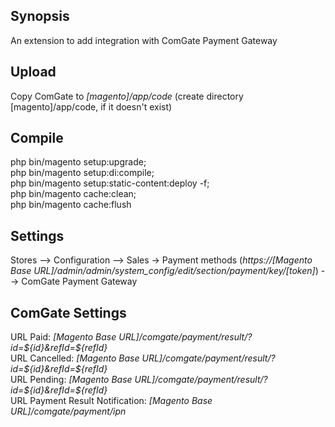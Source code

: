 ## Synopsis
An extension to add integration with ComGate Payment Gateway

## Upload
Copy ComGate to *[magento]/app/code* (create directory [magento]/app/code, if it doesn't exist)

## Compile
php bin/magento setup:upgrade;  
php bin/magento setup:di:compile;  
php bin/magento setup:static-content:deploy -f;  
php bin/magento cache:clean;  
php bin/magento cache:flush  

## Settings
Stores --> Configuration --> Sales -> Payment methods (*https://[Magento Base URL]/admin/admin/system_config/edit/section/payment/key/[token]*) --> ComGate Payment Gateway

## ComGate Settings
URL Paid: *[Magento Base URL]/comgate/payment/result/?id=${id}&refId=${refId}*  
URL Cancelled: *[Magento Base URL]/comgate/payment/result/?id=${id}&refId=${refId}*  
URL Pending: *[Magento Base URL]/comgate/payment/result/?id=${id}&refId=${refId}*  
URL Payment Result Notification: *[Magento Base URL]/comgate/payment/ipn*  
